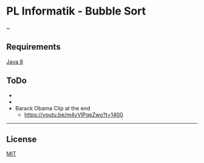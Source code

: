 # PL Informatik - Bubble Sort

~

## Requirements

[Java 8](http://www.oracle.com/technetwork/java/javase/downloads/jdk8-downloads-2133151.html)


## ToDo


*
* 
* Barack Obama Clip at the end
  * https://youtu.be/m4yVlPqeZwo?t=1400











-----------------------------------------------------------------------------------------------------------------------------------------

## License
[MIT](https://choosealicense.com/licenses/mit/)